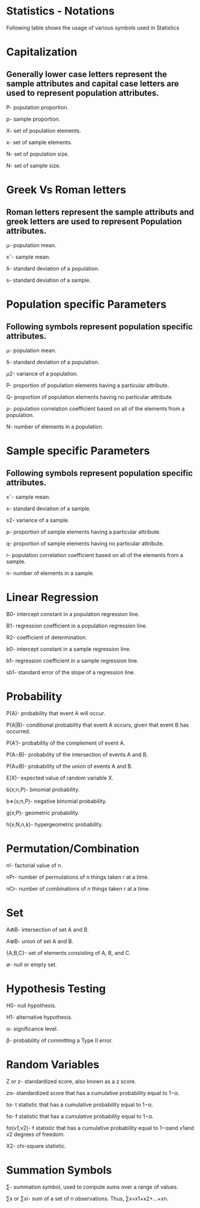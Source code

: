# Statistics - Notations

Following table shows the usage of various symbols used in Statistics

# Capitalization

## Generally lower case letters represent the sample attributes and capital case letters are used to represent population attributes.

P- population proportion.

p- sample proportion.

X- set of population elements.

x- set of sample elements.

N- set of population size.

N- set of sample size.

# Greek Vs Roman letters

## Roman letters represent the sample attributs and greek letters are used to represent Population attributes.

μ- population mean.

x¯- sample mean.

δ- standard deviation of a population.

s- standard deviation of a sample.

# Population specific Parameters

## Following symbols represent population specific attributes.

μ- population mean.

δ- standard deviation of a population.

μ2- variance of a population.

P- proportion of population elements having a particular attribute.

Q- proportion of population elements having no particular attribute.

ρ- population correlation coefficient based on all of the elements from a population.

N- number of elements in a population.

# Sample specific Parameters

## Following symbols represent population specific attributes.

x¯- sample mean.

s- standard deviation of a sample.

s2- variance of a sample.

p- proportion of sample elements having a particular attribute.

q- proportion of sample elements having no particular attribute.

r- population correlation coefficient based on all of the elements from a sample.

n- number of elements in a sample.

# Linear Regression

B0- intercept constant in a population regression line.

B1- regression coefficient in a population regression line.

R2- coefficient of determination.

b0- intercept constant in a sample regression line.

b1- regression coefficient in a sample regression line.

sb1- standard error of the slope of a regression line.

# Probability
P(A)- probability that event A will occur.

P(A|B)- conditional probability that event A occurs, given that event B has occurred.

P(A′)- probability of the complement of event A.

P(A∩B)- probability of the intersection of events A and B.

P(A∪B)- probability of the union of events A and B.

E(X)- expected value of random variable X.

b(x;n,P)- binomial probability.

b∗(x;n,P)- negative binomial probability.

g(x;P)- geometric probability.

h(x;N,n,k)- hypergeometric probability.

# Permutation/Combination

n!- factorial value of n.

nPr- number of permutations of n things taken r at a time.

nCr- number of combinations of n things taken r at a time.

# Set

A⋒B- intersection of set A and B.

A⋓B- union of set A and B.

{A,B,C}- set of elements consisting of A, B, and C.

∅- null or empty set.

# Hypothesis Testing

H0- null hypothesis.

H1- alternative hypothesis.

α- significance level.

β- probability of committing a Type II error.

# Random Variables

Z or z- standardized score, also known as a z score.

zα- standardized score that has a cumulative probability equal to 1−α.

tα- t statistic that has a cumulative probability equal to 1−α.

fα- f statistic that has a cumulative probability equal to 1−α.

fα(v1,v2)- f statistic that has a cumulative probability equal to 1−αand v1and v2 degrees of freedom.

X2- chi-square statistic.


# Summation Symbols

∑- summation symbol, used to compute sums over a range of values.

∑x or ∑xi- sum of a set of n observations. Thus, ∑x=x1+x2+...+xn.